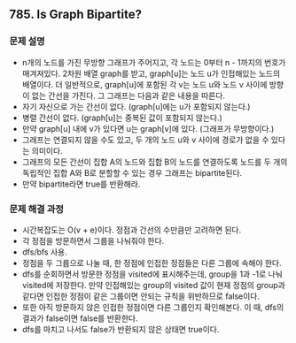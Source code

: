 ## 785. Is Graph Bipartite?
### 문제 설명
- n개의 노드를 가진 무방향 그래프가 주어지고, 각 노드는 0부터 n - 1까지의 번호가 매겨져있다. 2차원 배열 graph를 받고, graph[u]는 노드 u가 인접해있는 노드의 배열이다. 더 일반적으로, graph[u]에 포함된 각 v는 노드 u와 노드 v 사이에 방향이 없는 간선을 가진다. 그 그래프는 다음과 같은 내용을 따른다.
- 자기 자신으로 가는 간선이 없다. (graph[u]에는 u가 포함되지 않는다.)
- 병렬 간선이 없다. (graph[u]는 중복된 값이 포함되지 않는다.)
- 만약 graph[u] 내에 v가 있다면 u는 graph[v]에 있다. (그래프가 무방향이다.)
- 그래프는 연결되지 않을 수도 있고, 두 개의 노드 u와 v 사이에 경로가 없을 수 있다는 의미이다.
- 그래프의 모든 간선이 집합 A의 노드와 집합 B의 노드를 연결하도록 노드를 두 개의 독립적인 집합 A와 B로 분할할 수 있는 경우 그래프는 bipartite된다.
- 만약 bipartite라면 true를 반환해라.
​
### 문제 해결 과정
- 시간복잡도는 O(v + e)이다. 정점과 간선의 수만큼만 고려하면 된다.
- 각 정점을 방문하면서 그룹을 나눠줘야 한다.
- dfs/bfs 사용.
- 정점을 두 그룹으로 나눌 때, 한 정점에 인접한 정점들은 다른 그룹에 속해야 한다.
- dfs를 순회하면서 방문한 정점을 visited에 표시해주는데, group을 1과 -1로 나눠 visited에 저장한다. 만약 인접해있는 group의 visited 값이 현재 정점의 group과 같다면 인접한 정점이 같은 그룹이면 안되는 규칙을 위반하므로 false이다.
- 또한 아직 방문하지 않은 인접한 정점이면 다른 그룹인지 확인해본다. 이 때, dfs의 결과가 false이면 false를 반환한다.
- dfs를 마치고 나서도 false가 반환되지 않은 상태면 true이다.
​
​